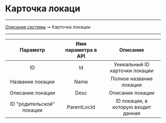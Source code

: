 # Карточка локаци

----
[Описание системы](../index.md) ➞ Карточка локации

----

| Параметр 						| Имя параметра в API	 | Описание
| :--------: 					| :-------------------:	 | :--------:
| ID							| Id					 | Уникальный ID карточки локации
| Название локации				| Name					 | Полное название локации
| Описание локации				| Desc					 | Описание локации
| ID "родительской" локации		| ParentLocId			 | ID локации, в которую входит данная
